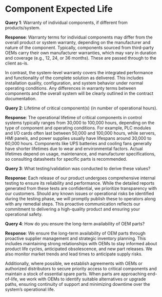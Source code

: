 # Component Expected Life

**Query 1**: Warranty of individual components, if different from products/system.

**Response**: Warranty terms for individual components may differ from the overall product or system warranty, depending on the manufacturer and nature of the component. Typically, components sourced from third-party OEMs carry their own manufacturer warranties, which may vary in duration and coverage (e.g., 12, 24, or 36 months). These are passed through to the client as-is.

In contrast, the system-level warranty covers the integrated performance and functionality of the complete solution as delivered. This includes installation quality, configuration, and system behavior under normal operating conditions. Any differences in warranty terms between components and the overall system will be clearly outlined in the contract documentation.

**Query 2**: Lifetime of critical component(s) (in number of operational hours).

**Response**: The operational lifetime of critical components in control systems typically ranges from 30,000 to 100,000 hours, depending on the type of component and operating conditions. For example, PLC modules and I/O cards often last between 50,000 and 100,000 hours, while servers, HMI panels, and power supplies usually have lifespans around 30,000 to 60,000 hours. Components like UPS batteries and cooling fans generally have shorter lifetimes due to wear and environmental factors. Actual lifetimes depend on usage, maintenance, and manufacturer specifications, so consulting datasheets for specific parts is recommended.

**Query 3**: What testing/validation was conducted to derive these values?

**Response**: Each release of our product undergoes comprehensive internal testing to ensure its reliability and performance. While the detailed reports generated from these tests are confidential, we prioritize transparency with our customers. Should any known issues or operational risks be identified during the testing phase, we will promptly publish these to operators along with any remedial steps. This proactive communication reflects our commitment to delivering a high-quality product and ensuring your operational safety.

**Query 4**: How do you ensure the long-term availability of OEM parts?

**Response**: We ensure the long-term availability of OEM parts through proactive supplier management and strategic inventory planning. This includes maintaining strong relationships with OEMs to stay informed about product life cycles, anticipated obsolescence, and new part releases. We also monitor market trends and lead times to anticipate supply risks.

Additionally, where possible, we establish agreements with OEMs or authorized distributors to secure priority access to critical components and maintain a stock of essential spare parts. When parts are approaching end-of-life, we work with OEMs to identify suitable alternatives or upgrade paths, ensuring continuity of support and minimizing downtime over the system’s operational life.

